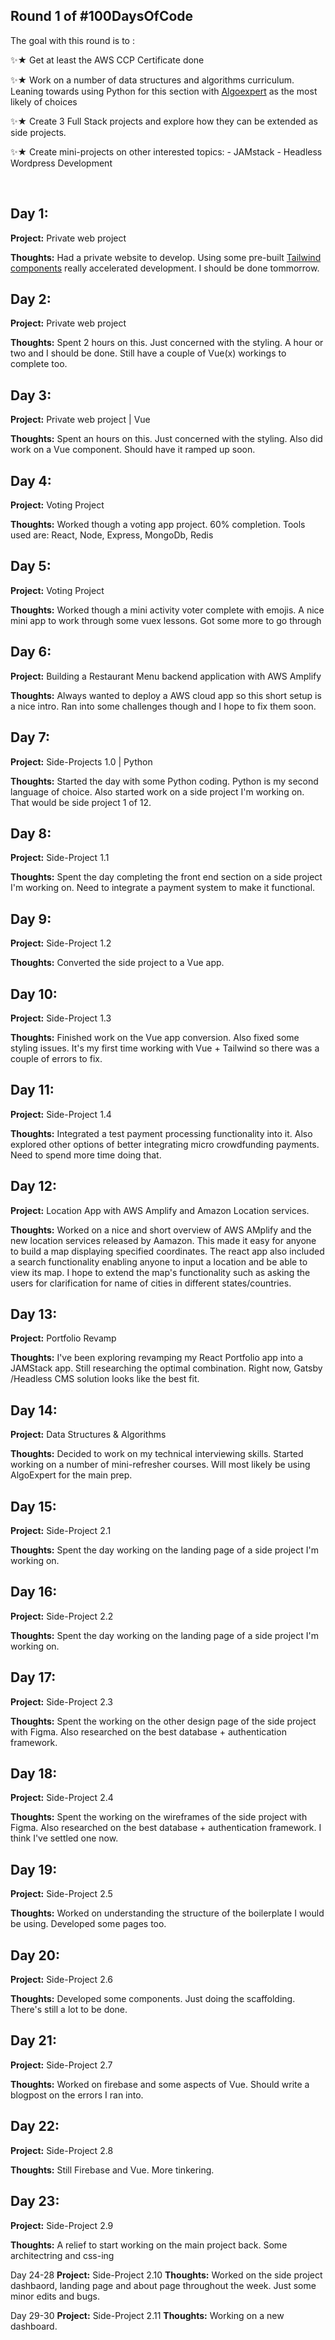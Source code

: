 Round 1 of #100DaysOfCode 
---------------

The goal with this round is to :

✨★ Get at least the AWS CCP Certificate done 

✨★ Work on a number of data structures and algorithms curriculum. Leaning towards using Python for this section with [Algoexpert](https://www.algoexpert.io/product) as the most likely of choices

✨★ Create 3 Full Stack projects and explore how they can be extended as side projects.

✨★ Create mini-projects on other interested topics: 
    - JAMstack 
    - Headless Wordpress Development  

&nbsp;

Day 1:
---------------

**Project:** Private web project

<!-- **Progress:** -->

**Thoughts:** Had a private website to develop. Using some pre-built [Tailwind components](https://tailblocks.cc) really accelerated development. I should be done tommorrow.  

Day 2:
---------------

**Project:** Private web project

**Thoughts:** Spent 2 hours on this. Just concerned with the styling. A hour or two and I should be done. Still have a couple of Vue(x) workings to complete too. 

Day 3:
---------------

**Project:** Private web project | Vue

**Thoughts:** Spent an hours on this. Just concerned with the styling. Also did work on a Vue component. Should have it ramped up soon. 

Day 4:
---------------

**Project:** Voting Project 

**Thoughts:** Worked though a voting app project. 60% completion. Tools used are: React, Node, Express, MongoDb, Redis


Day 5:
---------------

**Project:** Voting Project 

**Thoughts:** Worked though a mini activity voter complete with emojis. A nice mini app to work through some vuex lessons. Got some more to go through

Day 6:
---------------

**Project:** Building a Restaurant Menu backend application with AWS Amplify 

**Thoughts:** Always wanted to deploy a AWS cloud app so this short setup is a nice intro. Ran into some challenges though and I hope to fix them soon. 


Day 7:
---------------

**Project:** Side-Projects 1.0 | Python 

**Thoughts:** Started the day with some Python coding. Python is my second language of choice. Also started work on a side project I'm working on. That would be side project 1 of 12.  


Day 8:
---------------

**Project:** Side-Project 1.1

**Thoughts:** Spent the day completing the front end section on a side project I'm working on. Need to integrate a payment system to make it functional.


Day 9:
---------------

**Project:** Side-Project 1.2

**Thoughts:** Converted the side project to a Vue app. 


Day 10:
---------------

**Project:** Side-Project 1.3

**Thoughts:** Finished work on the Vue app conversion. Also fixed some styling issues. It's my first time working with Vue + Tailwind so there was a couple of errors to fix. 


Day 11:
---------------

**Project:** Side-Project 1.4

**Thoughts:** Integrated a test payment processing functionality into it. Also explored other options of better integrating micro crowdfunding payments. Need to spend more time doing that.  


Day 12:
---------------

**Project:** Location App with AWS Amplify and Amazon Location services. 

**Thoughts:** Worked on a nice and short overview of AWS AMplify and the new location services released by Aamazon. This made it easy for anyone to build a map displaying specified coordinates. The react app also included a search functionality enabling anyone to input a location and be able to view its map. I hope to extend the map's functionality such as asking the users for clarification for name of cities in different states/countries. 

Day 13:
---------------

**Project:** Portfolio Revamp

**Thoughts:** I've been exploring revamping my React Portfolio app into a JAMStack app. Still researching the optimal combination. Right now, Gatsby /Headless CMS solution looks like the best fit. 


Day 14:
---------------
**Project:** Data Structures & Algorithms

**Thoughts:** Decided to work on my technical interviewing skills. Started working on a number of mini-refresher courses. Will most likely be using AlgoExpert for the main prep.


Day 15:
---------------

**Project:** Side-Project 2.1

**Thoughts:** Spent the day working on the landing page of a side project I'm working on. 


Day 16:
---------------

**Project:** Side-Project 2.2

**Thoughts:** Spent the day working on the landing page of a side project I'm working on. 


Day 17:
---------------

**Project:** Side-Project 2.3

**Thoughts:** Spent the working on the other design page of the side project with Figma. Also researched on the best database + authentication framework. 

Day 18:
---------------

**Project:** Side-Project 2.4

**Thoughts:** Spent the working on the wireframes of the side project with Figma. Also researched on the best database + authentication framework. I think I've settled one now. 

Day 19:
---------------

**Project:** Side-Project 2.5

**Thoughts:** Worked on understanding the structure of the boilerplate I would be using. Developed some pages too. 

Day 20:
---------------

**Project:** Side-Project 2.6

**Thoughts:** Developed some components. Just doing the scaffolding. There's still a lot to be done.  


Day 21:
---------------

**Project:** Side-Project 2.7

**Thoughts:** Worked on firebase and some aspects of Vue. Should write a blogpost on the errors I ran into. 


Day 22:
---------------

**Project:** Side-Project 2.8

**Thoughts:** Still Firebase and Vue. More tinkering.

Day 23:
---------------

**Project:** Side-Project 2.9

**Thoughts:** A relief to start working on the main project back. Some architectring and css-ing


Day 24-28
**Project:** Side-Project 2.10
**Thoughts:** Worked on the side project dashbaord, landing page and about page throughout the week. Just some minor edits and bugs.

Day 29-30 
**Project:** Side-Project 2.11
**Thoughts:** Working on a new dashboard. 
<!-- 
[Image]() -->

<!-- **Link** -->


<!-- https://github.com/james-priest/100-days-of-code-log -->
